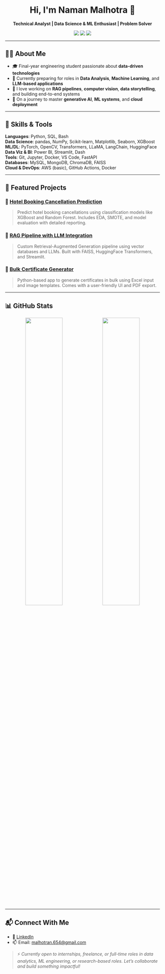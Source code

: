 
<h1 align="center">Hi, I'm Naman Malhotra 👋</h1>
<p align="center">
  <b>Technical Analyst | Data Science & ML Enthusiast | Problem Solver</b>
</p>

<p align="center">
  <a href="https://linkedin.com/in/naman-malhotra-658b212b2/"><img src="https://img.shields.io/badge/LinkedIn-0077B5?logo=linkedin&logoColor=white&style=flat" /></a>
  <a href="mailto:malhotran.654@gmail.com"><img src="https://img.shields.io/badge/Email-D14836?logo=gmail&logoColor=white&style=flat" /></a>
  <a href="https://github.com/devilhunterrr221"><img src="https://img.shields.io/badge/GitHub-100000?logo=github&logoColor=white&style=flat" /></a>
</p>

---

## 👨‍💻 About Me

- 🎓 Final-year engineering student passionate about **data-driven technologies**  
- 💼 Currently preparing for roles in **Data Analysis**, **Machine Learning**, and **LLM-based applications**  
- 💬 I love working on **RAG pipelines**, **computer vision**, **data storytelling**, and building end-to-end systems  
- 🧠 On a journey to master **generative AI**, **ML systems**, and **cloud deployment**

---

## 🚀 Skills & Tools

**Languages**: Python, SQL, Bash  
**Data Science**: pandas, NumPy, Scikit-learn, Matplotlib, Seaborn, XGBoost  
**ML/DL**: PyTorch, OpenCV, Transformers, LLaMA, LangChain, HuggingFace  
**Data Viz & BI**: Power BI, Streamlit, Dash  
**Tools**: Git, Jupyter, Docker, VS Code, FastAPI  
**Databases**: MySQL, MongoDB, ChromaDB, FAISS  
**Cloud & DevOps**: AWS (basic), GitHub Actions, Docker

---

## 📌 Featured Projects

### 🔹 [Hotel Booking Cancellation Prediction](https://github.com/devilhunterrr221/hotel-booking-prediction)
> Predict hotel booking cancellations using classification models like XGBoost and Random Forest. Includes EDA, SMOTE, and model evaluation with detailed reporting.

### 🔹 [RAG Pipeline with LLM Integration](https://github.com/devilhunterrr221/rag-llm-pipeline)
> Custom Retrieval-Augmented Generation pipeline using vector databases and LLMs. Built with FAISS, HuggingFace Transformers, and Streamlit.

### 🔹 [Bulk Certificate Generator](https://github.com/devilhunterrr221/certificate-generator-app)
> Python-based app to generate certificates in bulk using Excel input and image templates. Comes with a user-friendly UI and PDF export.

---

## 📊 GitHub Stats

<p align="center">
  <img src="https://github-readme-stats.vercel.app/api?username=devilhunterrr221&show_icons=true&theme=radical" width="49%" />
  <img src="https://github-readme-stats.vercel.app/api/top-langs/?username=devilhunterrr221&layout=compact&theme=radical" width="49%" />
</p>

---

## 📬 Connect With Me

- 💼 [LinkedIn](https://linkedin.com/in/naman-malhotra-658b212b2/)
- 📫 Email: malhotran.654@gmail.com

> ⚡ *Currently open to internships, freelance, or full-time roles in data analytics, ML engineering, or research-based roles. Let’s collaborate and build something impactful!*
